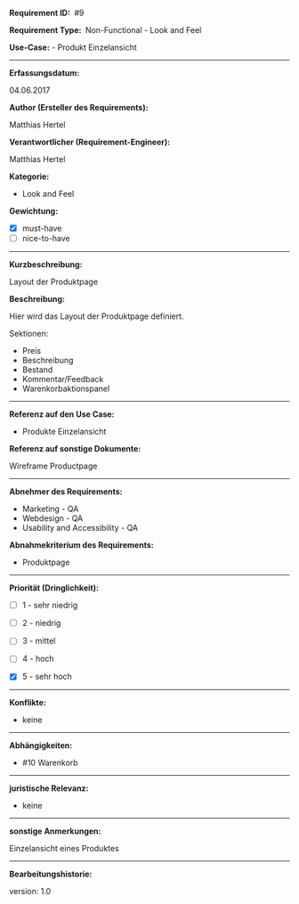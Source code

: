 **Requirement ID: ** #9

**Requirement Type: ** Non-Functional - Look and Feel

**Use-Case:** - Produkt Einzelansicht

---

**Erfassungsdatum:**

04.06.2017

**Author (Ersteller des Requirements):**

Matthias Hertel

**Verantwortlicher (Requirement-Engineer):**

Matthias Hertel

**Kategorie:**

- Look and Feel

**Gewichtung:**

- [x] must-have
- [ ] nice-to-have

---
**Kurzbeschreibung:**

Layout der Produktpage

**Beschreibung:**

Hier wird das Layout der Produktpage definiert.

Sektionen:
- Preis
- Beschreibung
- Bestand
- Kommentar/Feedback
- Warenkorbaktionspanel

---
**Referenz auf den Use Case:**

- Produkte Einzelansicht


**Referenz auf sonstige Dokumente:**

Wireframe Productpage

---
**Abnehmer des Requirements:**

- Marketing - QA
- Webdesign - QA
- Usability and Accessibility - QA

**Abnahmekriterium des Requirements:**

- Produktpage

---
**Priorität (Dringlichkeit):**

- [ ] 1 - sehr niedrig
- [ ] 2 - niedrig
- [ ] 3 - mittel
- [ ] 4 - hoch
- [x] 5 - sehr hoch


---
**Konflikte:**
- keine

---
**Abhängigkeiten:**

- #10 Warenkorb


---
**juristische Relevanz:**
- keine


---
**sonstige Anmerkungen:**

Einzelansicht eines Produktes

---
**Bearbeitungshistorie:**

version: 1.0
